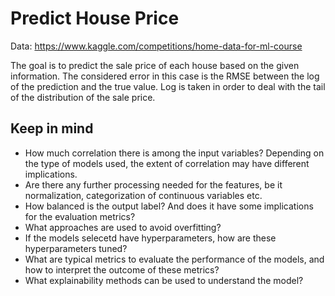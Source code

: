 # Predict House Price

Data: https://www.kaggle.com/competitions/home-data-for-ml-course

The goal is to predict the sale price of each house based on the given information. 
The considered error in this case is the RMSE between the log of the prediction and the true value. Log is taken in order to deal with the tail of the distribution of the sale price.  


## Keep in mind
- How much correlation there is among the input variables? Depending on the type of models used, the extent of correlation may have different implications.
- Are there any further processing needed for the features, be it normalization, categorization of continuous variables etc.
- How balanced is the output label? And does it have some implications for the evaluation metrics?
- What approaches are used to avoid overfitting?
- If the models selecetd have hyperparameters, how are these hyperparameters tuned?
- What are typical metrics to evaluate the performance of the models, and how to interpret the outcome of these metrics?
- What explainability methods can be used to understand the model? 

  
